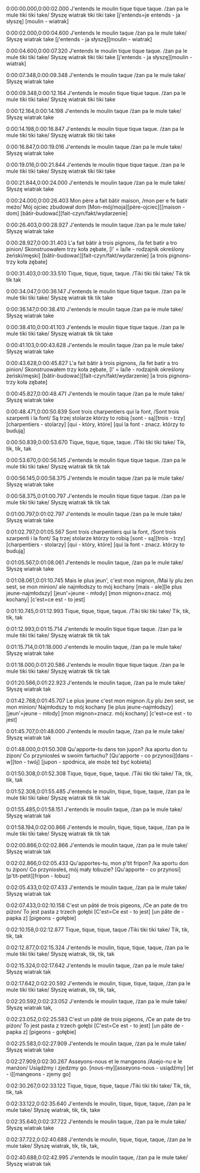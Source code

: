 0:00:00.000,0:00:02.000
J'entends le moulin tique tique taque.
/żan pa le mule tiki tiki take/
Słyszę wiatrak tiki tiki take
[j'entends=je entends - ja słyszę]
[moulin - wiatrak]

0:00:02.000,0:00:04.600
J'entends le moulin taque
/żan pa le mule take/
Słyszę wiatrak take
[j'entends - ja słyszę][moulin - wiatrak]

0:00:04.600,0:00:07.320
J'entends le moulin tique tique taque.
/żan pa le mule tiki tiki take/
Słyszę wiatrak tiki tiki take
[j'entends - ja słyszę][moulin - wiatrak]

0:00:07.348,0:00:09.348
J'entends le moulin taque
/żan pa le mule take/
Słyszę wiatrak take

0:00:09.348,0:00:12.164
J'entends le moulin tique tique taque.
/żan pa le mule tiki tiki take/
Słyszę wiatrak tiki tiki take

0:00:12.164,0:00:14.198
J'entends le moulin taque
/żan pa le mule take/
Słyszę wiatrak take

0:00:14.198,0:00:16.847
J'entends le moulin tique tique taque.
/żan pa le mule tiki tiki take/
Słyszę wiatrak tiki tiki take

0:00:16.847,0:00:19.016
J'entends le moulin taque
/żan pa le mule take/
Słyszę wiatrak take

0:00:19.016,0:00:21.844
J'entends le moulin tique tique taque.
/żan pa le mule tiki tiki take/
Słyszę wiatrak tiki tiki take

0:00:21.844,0:00:24.000
J'entends le moulin taque
/żan pa le mule take/
Słyszę wiatrak take

0:00:24.000,0:00:26.403
Mon père a fait bâtir maison,
/mon per e fe batir meżo/
Mój ojciec zbudował dom
[Mon-mój/moja][père-ojciec][[maison - dom]
[bâtir-budować][fait-czyn/fakt/wydarzenie]

0:00:26.403,0:00:28.927
J'entends le moulin taque
/żan pa le mule take/
Słyszę wiatrak take

0:00:28.927,0:00:31.403
L'a fait bâtir à trois pignons,
/la fet batir a tro pinion/
Skonstruowałem trzy koła zębate,
[l' = la/le - rodzajnik określony żeński/męski]
[bâtir-budować][fait-czyn/fakt/wydarzenie]
[a trois pignons-trzy koła zębate]

0:00:31.403,0:00:33.510
Tique, tique, tique, taque.
/Tiki tiki tiki take/
Tik tik tik tak

0:00:34.047,0:00:36.147
J'entends le moulin tique tique taque.
/żan pa le mule tiki tiki take/
Słyszę wiatrak tik tik take

0:00:36.147,0:00:38.410
J'entends le moulin taque
/żan pa le mule take/
Słyszę wiatrak take

0:00:38.410,0:00:41.103
J'entends le moulin tique tique taque.
/żan pa le mule tiki tiki take/
Słyszę wiatrak tik tik take

0:00:41.103,0:00:43.628
J'entends le moulin taque
/żan pa le mule take/
Słyszę wiatrak take

0:00:43.628,0:00:45.827
L'a fait bâtir à trois pignons,
/la fet batir a tro pinion/
Skonstruowałem trzy koła zębate,
[l' = la/le - rodzajnik określony żeński/męski]
[bâtir-budować][fait-czyn/fakt/wydarzenie]
[a trois pignons-trzy koła zębate]

0:00:45.827,0:00:48.471
J'entends le moulin taque
/żan pa le mule take/
Słyszę wiatrak take

0:00:48.471,0:00:50.839
Sont trois charpentiers qui la font,
/Sont trois szarpenti i la font/
Są trzej stolarze którzy to robią
[sont - są][trois - trzy]
[charpentiers - stolarzy]
[qui - który, które]
[qui la font - znacz. którzy to budują]

0:00:50.839,0:00:53.670
Tique, tique, tique, taque.
/Tiki tiki tiki take/
Tik, tik, tik, tak

0:00:53.670,0:00:56.145
J'entends le moulin tique tique taque.
/żan pa le mule tiki tiki take/
Słyszę wiatrak tik tik tak

0:00:56.145,0:00:58.375
J'entends le moulin taque
/żan pa le mule take/
Słyszę wiatrak take

0:00:58.375,0:01:00.797
J'entends le moulin tique tique taque.
/żan pa le mule tiki tiki take/
Słyszę wiatrak tik tik tak

0:01:00.797,0:01:02.797
J'entends le moulin taque
/żan pa le mule take/
Słyszę wiatrak take

0:01:02.797,0:01:05.567
Sont trois charpentiers qui la font,
/Sont trois szarpenti i la font/
Są trzej stolarze którzy to robią
[sont - są][trois - trzy]
[charpentiers - stolarzy]
[qui - który, które]
[qui la font - znacz. którzy to budują]

0:01:05.567,0:01:08.061
J'entends le moulin taque,
/żan pa le mule take/
Słyszę wiatrak take

0:01:08.061,0:01:10.745
Mais le plus jeun', c'est mon mignon,
/Mai ly plu żen sest, se mon minion/
ale najmłodszy to mój kochany
[mais - ale][le plus jeune-najmłodszy]
[jeun'=jeune - młody]
[mon mignon=znacz. mój kochany]
[c'est=ce est - to jest]

0:01:10.745,0:01:12.993
Tique, tique, tique, taque.
/Tiki tiki tiki take/
Tik, tik, tik, tak

0:01:12.993,0:01:15.714
J'entends le moulin tique tique taque.
/żan pa le mule tiki tiki take/
Słyszę wiatrak tik tik tak

0:01:15.714,0:01:18.000
J'entends le moulin taque,
/żan pa le mule take/
Słyszę wiatrak take

0:01:18.000,0:01:20.586
J'entends le moulin tique tique taque.
/żan pa le mule tiki tiki take/
Słyszę wiatrak tik tik tak

0:01:20.586,0:01:22.923
J'entends le moulin taque,
/żan pa le mule take/
Słyszę wiatrak tak

0:01:42.768,0:01:45.707
Le plus jeune c'est mon mignon
/Ly plu żen sest, se mon minion/
Najmłodszy to mój kochany
[le plus jeune-najmłodszy]
[jeun'=jeune - młody]
[mon mignon=znacz. mój kochany]
[c'est=ce est - to jest]

0:01:45.707,0:01:48.000
J'entends le moulin taque,
/żan pa le mule take/
Słyszę wiatrak tak

0:01:48.000,0:01:50.308
Qu'apporte-tu dans ton jupon?
/ka aportu don tu żipon/
Co przyniosłeś w swoim fartuchu?
[Qu'apporte - co przynosi][dans - w][ton - twój]
[jupon - spódnica, ale może też być kobieta]

0:01:50.308,0:01:52.308
Tique, tique, tique, taque.
/Tiki tiki tiki take/
Tik, tik, tik, tak

0:01:52.308,0:01:55.485
J'entends le moulin, tique, tique, taque,
/żan pa le mule tiki tiki take/
Słyszę wiatrak tik tik tak

0:01:55.485,0:01:58.151
J'entends le moulin taque,
/żan pa le mule take/
Słyszę wiatrak tak

0:01:58.194,0:02:00.866
J'entends le moulin, tique, tique, taque,
/żan pa le mule tiki tiki take/
Słyszę wiatrak tik tik tak

0:02:00.866,0:02:02.866
J'entends le moulin taque,
/żan pa le mule take/
Słyszę wiatrak tak

0:02:02.866,0:02:05.433
Qu'apportes-tu, mon p'tit fripon?
/ka aportu don tu żipon/
Co przyniosłeś, mój mały łobuzie?
[Qu'apporte - co przynosi]
[p'tit-petit][fripon - łobuz]

0:02:05.433,0:02:07.433
J'entends le moulin taque,
/żan pa le mule take/
Słyszę wiatrak tak

0:02:07.433,0:02:10.158
C'est un pâté de trois pigeons,
/Ce an pate de tro piżon/
To jest pasta z trzech gołębi
[C'est=Ce est - to jest]
[un pâte de - papka z]
[pigeons - gołębie]

0:02:10.158,0:02:12.877
Tique, tique, tique, taque
/Tiki tiki tiki take/
Tik, tik, tik, tak

0:02:12.877,0:02:15.324
J'entends le moulin, tique, tique, taque,
/żan pa le mule tiki tiki take/
Słyszę wiatrak, tik, tik, tak

0:02:15.324,0:02:17.642
J'entends le moulin taque,
/żan pa le mule take/
Słyszę wiatrak tak

0:02:17.642,0:02:20.592
J'entends le moulin, tique, tique, taque,
/żan pa le mule tiki tiki take/
Słyszę wiatrak, tik, tik, tak,

0:02:20.592,0:02:23.052
J'entends le moulin taque,
/żan pa le mule take/
Słyszę wiatrak tak,

0:02:23.052,0:02:25.583
C'est un pâté de trois pigeons,
/Ce an pate de tro piżon/
To jest pasta z trzech gołębi
[C'est=Ce est - to jest]
[un pâte de - papka z]
[pigeons - gołębie]

0:02:25.583,0:02:27.909
J'entends le moulin taque,
/żan pa le mule take/
Słyszę wiatrak take

0:02:27.909,0:02:30.267
Asseyons-nous et le mangeons
/Asejo-nu e le manżon/
Usiądźmy i zjedzmy go.
[nous-my][asseyons-nous - usiądźmy]
[et - i][mangeons - zjemy go]

0:02:30.267,0:02:33.122
Tique, tique, tique, taque
/Tiki tiki tiki take/
Tik, tik, tik, tak

0:02:33.122,0:02:35.640
J'entends le moulin, tique, tique, taque,
/żan pa le mule take/
Słyszę wiatrak, tik, tik, take

0:02:35.640,0:02:37.722
J'entends le moulin taque,
/żan pa le mule take/
Słyszę wiatrak take

0:02:37.722,0:02:40.688
J'entends le moulin, tique, tique, taque,
/żan pa le mule take/
Słyszę wiatrak, tik, tik, tak,

0:02:40.688,0:02:42.995
J'entends le moulin taque,
/żan pa le mule take/
Słyszę wiatrak tak

